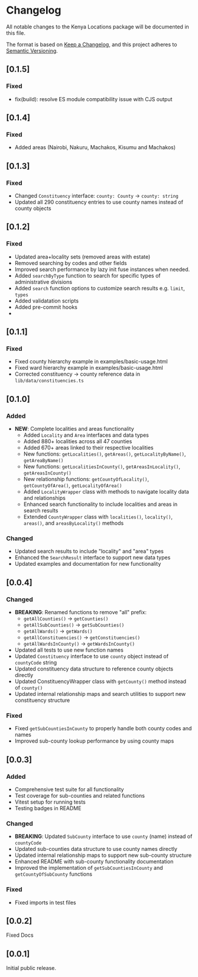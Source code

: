 # Changelog

All notable changes to the Kenya Locations package will be documented in this file.

The format is based on [Keep a Changelog](https://keepachangelog.com/en/1.0.0/), and this project
adheres to [Semantic Versioning](https://semver.org/spec/v2.0.0.html).

## [0.1.5]

### Fixed

- fix(build): resolve ES module compatibility issue with CJS output

## [0.1.4]

### Fixed

- Added areas (Nairobi, Nakuru, Machakos, Kisumu and Machakos)

## [0.1.3]

### Fixed

- Changed `Constituency` interface: `county: County` → `county: string`
- Updated all 290 constituency entries to use county names instead of county objects

## [0.1.2]

### Fixed

- Updated area+locality sets (removed areas with estate)
- Removed searching by codes and other fields
- Improved search performance by lazy init fuse instances when needed.
- Added `searchByType` function to search for specific types of administrative divisions
- Added `search` function options to customize search results e.g. `limit`, `types`
- Added validatation scripts
- Added pre-commit hooks
-

## [0.1.1]

### Fixed

- Fixed county hierarchy example in examples/basic-usage.html
- Fixed ward hierarchy example in examples/basic-usage.html
- Corrected constituency → county reference data in `lib/data/constituencies.ts`

## [0.1.0]

### Added

- **NEW**: Complete localities and areas functionality
  - Added `Locality` and `Area` interfaces and data types
  - Added 880+ localities across all 47 counties
  - Added 670+ areas linked to their respective localities
  - New functions: `getLocalities()`, `getAreas()`, `getLocalityByName()`, `getAreaByName()`
  - New functions: `getLocalitiesInCounty()`, `getAreasInLocality()`, `getAreasInCounty()`
  - New relationship functions: `getCountyOfLocality()`, `getCountyOfArea()`, `getLocalityOfArea()`
  - Added `LocalityWrapper` class with methods to navigate locality data and relationships
  - Enhanced search functionality to include localities and areas in search results
  - Extended `CountyWrapper` class with `localities()`, `locality()`, `areas()`, and
    `areasByLocality()` methods

### Changed

- Updated search results to include "locality" and "area" types
- Enhanced the `SearchResult` interface to support new data types
- Updated examples and documentation for new functionality

## [0.0.4]

### Changed

- **BREAKING**: Renamed functions to remove "all" prefix:
  - `getAllCounties()` → `getCounties()`
  - `getAllSubCounties()` → `getSubCounties()`
  - `getAllWards()` → `getWards()`
  - `getAllConstituencies()` → `getConstituencies()`
  - `getAllWardsInCounty()` → `getWardsInCounty()`
- Updated all tests to use new function names
- Updated `Constituency` interface to use `county` object instead of `countyCode` string
- Updated constituency data structure to reference county objects directly
- Updated ConstituencyWrapper class with `getCounty()` method instead of `county()`
- Updated internal relationship maps and search utilities to support new constituency structure

### Fixed

- Fixed `getSubCountiesInCounty` to properly handle both county codes and names
- Improved sub-county lookup performance by using county maps

## [0.0.3]

### Added

- Comprehensive test suite for all functionality
- Test coverage for sub-counties and related functions
- Vitest setup for running tests
- Testing badges in README

### Changed

- **BREAKING**: Updated `SubCounty` interface to use `county` (name) instead of `countyCode`
- Updated sub-counties data structure to use county names directly
- Updated internal relationship maps to support new sub-county structure
- Enhanced README with sub-county functionality documentation
- Improved the implementation of `getSubCountiesInCounty` and `getCountyOfSubCounty` functions

### Fixed

- Fixed imports in test files

## [0.0.2]

Fixed Docs

## [0.0.1]

Initial public release.
